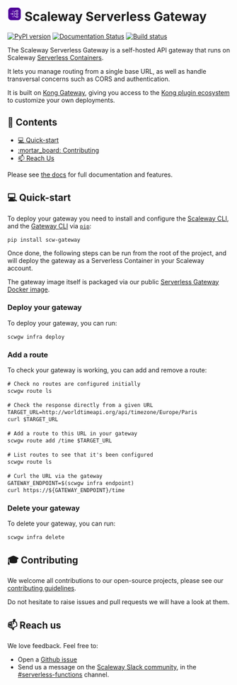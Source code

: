 # <img src="logo.png" height="32"/> Scaleway Serverless Gateway

[![PyPI version](https://badge.fury.io/py/scw-gateway.svg)](https://badge.fury.io/py/scw-gateway)
[![Documentation Status](https://readthedocs.org/projects/serverless-gateway/badge/?version=latest)](https://serverless-gateway.readthedocs.io/en/latest/?badge=latest)
[![Build status](https://github.com/scaleway/serverless-gateway/actions/workflows/build.yml/badge.svg)](https://github.com/scaleway/serverless-gateway/actions/workflows/build.yml/badge.svg)

The Scaleway Serverless Gateway is a self-hosted API gateway that runs on Scaleway [Serverless Containers](https://www.scaleway.com/en/serverless-containers/).

It lets you manage routing from a single base URL, as well as handle transversal concerns such as CORS and authentication.

It is built on [Kong Gateway](https://docs.konghq.com/gateway/latest/), giving you access to the [Kong plugin ecosystem](https://docs.konghq.com/hub/) to customize your own deployments.

## :page_with_curl: Contents

- [:computer: Quick-start](#computer-quick-start)
- [:mortar\_board: Contributing](#mortar_board-contributing)
- [:mailbox: Reach Us](#mailbox-reach-us)

Please see [the docs](https://serverless-gateway.readthedocs.io) for full documentation and features.

## :computer: Quick-start

To deploy your gateway you need to install and configure the [Scaleway CLI](https://github.com/scaleway/scaleway-cli), and the [Gateway CLI](https://pypi.org/project/scw-gateway/) via [`pip`](https://pip.pypa.io/en/stable/index.html):

```console
pip install scw-gateway
```

Once done, the following steps can be run from the root of the project, and will deploy the gateway as a Serverless Container in your Scaleway account.

The gateway image itself is packaged via our public [Serverless Gateway Docker image](https://hub.docker.com/r/scaleway/serverless-gateway).

### Deploy your gateway

To deploy your gateway, you can run:

```console
scwgw infra deploy
```

### Add a route

To check your gateway is working, you can add and remove a route:

```console
# Check no routes are configured initially
scwgw route ls

# Check the response directly from a given URL
TARGET_URL=http://worldtimeapi.org/api/timezone/Europe/Paris
curl $TARGET_URL

# Add a route to this URL in your gateway
scwgw route add /time $TARGET_URL

# List routes to see that it's been configured
scwgw route ls

# Curl the URL via the gateway
GATEWAY_ENDPOINT=$(scwgw infra endpoint)
curl https://${GATEWAY_ENDPOINT}/time
```

### Delete your gateway

To delete your gateway, you can run:

```console
scwgw infra delete
```

## :mortar_board: Contributing

We welcome all contributions to our open-source projects, please see our [contributing guidelines](./.github/CONTRIBUTING.md).

Do not hesitate to raise issues and pull requests we will have a look at them.

## :mailbox: Reach us

We love feedback. Feel free to:

- Open a [Github issue](https://github.com/scaleway/serverless-gateway/issues/new)
- Send us a message on the [Scaleway Slack community](https://slack.scaleway.com/), in the [#serverless-functions](https://scaleway-community.slack.com/app_redirect?channel=serverless-functions) channel.
